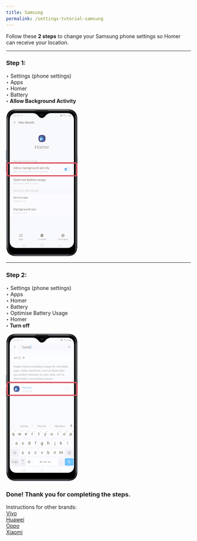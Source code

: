 ```yaml
---
title: Samsung
permalink: /settings-tutorial-samsung
---
```



Follow these **2 steps** to change your Samsung phone settings so Homer can receive your location. 
<hr>

### **Step 1:**<br>
‣ Settings (phone settings)<br>
‣ Apps<br>
‣ Homer<br>
‣ Battery<br>
**‣ Allow Background Activity**

<div class="image-wrapper">
    <img alt='Samsung Step 1' style='width:195px;' src='/images/tutorial/samsung1.png'>
</div>

<hr>

### **Step 2:**<br>
‣ Settings (phone settings)<br>
‣ Apps<br>
‣ Homer<br>
‣ Battery<br>
‣ Optimise Battery Usage<br>
‣ Homer<br>
**‣ Turn off**

<div class="image-wrapper">
    <img alt='Samsung Step 2' style='width:195px;' src='/images/tutorial/samsung2.png'>
</div>

### **Done! Thank you for completing the steps.**

Instructions for other brands:<br>
<a href="/settings-tutorial-vivo">Vivo</a><br>
<a href="/settings-tutorial-huawei">Huawei</a><br>
<a href="/settings-tutorial-oppo">Oppo</a><br>
<a href="/settings-tutorial-xiaomi">Xiaomi</a><br>